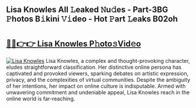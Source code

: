 ## Lisa Knowles All 𝙻eaked 𝙽u𝚍es - Part-3BG 𝙿hotos B𝚒kini 𝚅𝚒deo - Hot 𝙿art 𝙻eaks B02oh

# <h2><a href="http://ld18x1v.urlbe.top/?page=Lisa+Knowles">🔗🔗👉👉 Lisa Knowles P𝚑oto𝚜Vid𝚎o</a></h2>

[![Lisa Knowles](https://i.imgur.com/eBuTRDB.gif)](http://ld18x1v.urlbe.top/?page=Lisa+Knowles)
Lisa Knowles, a complex and thought-provoking character, eludes straightforward classification. Her distinctive online persona has captivated and provoked viewers, sparking debates on artistic expression, privacy, and the complexities of virtual communities. Despite the ambiguity of her intentions, her impact on online culture is indisputable. Armed with unwavering commitment and undeniable appeal, Lisa Knowles reach in the online world is far-reaching.
